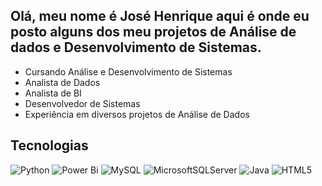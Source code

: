 ## Olá, meu nome é José Henrique aqui é onde eu posto alguns dos meu projetos de Análise de dados e Desenvolvimento de Sistemas.

- Cursando Análise e Desenvolvimento de Sistemas
- Analista de Dados
- Analista de BI
- Desenvolvedor de Sistemas
- Experiência em diversos projetos de Análise de Dados

## Tecnologias

![Python](https://img.shields.io/badge/python-3670A0?style=for-the-badge&logo=python&logoColor=ffdd54)   ![Power Bi](https://img.shields.io/badge/power_bi-F2C811?style=for-the-badge&logo=powerbi&logoColor=black)   ![MySQL](https://img.shields.io/badge/mysql-4479A1.svg?style=for-the-badge&logo=mysql&logoColor=white)   ![MicrosoftSQLServer](https://img.shields.io/badge/Microsoft%20SQL%20Server-CC2927?style=for-the-badge&logo=microsoft%20sql%20server&logoColor=white)   ![Java](https://img.shields.io/badge/java-%23ED8B00.svg?style=for-the-badge&logo=openjdk&logoColor=white)   ![HTML5](https://img.shields.io/badge/html5-%23E34F26.svg?style=for-the-badge&logo=html5&logoColor=white)
  
